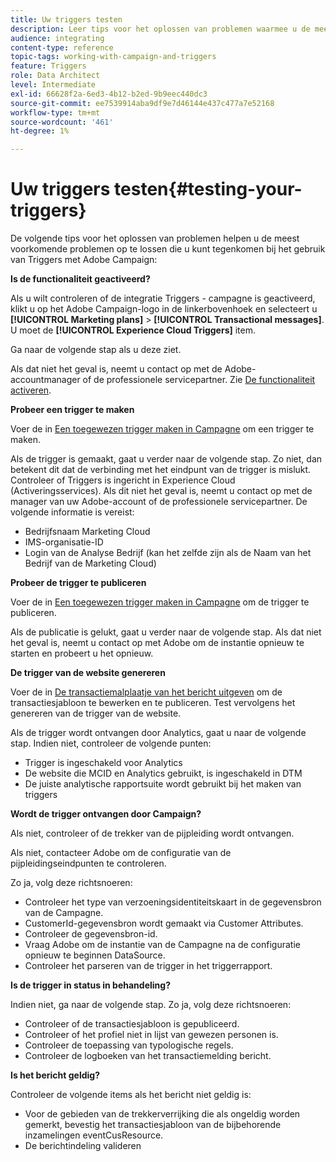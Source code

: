 ```yaml
---
title: Uw triggers testen
description: Leer tips voor het oplossen van problemen waarmee u de meest voorkomende problemen kunt oplossen die u tegenkomt bij het gebruik van Triggers met Adobe Campaign.
audience: integrating
content-type: reference
topic-tags: working-with-campaign-and-triggers
feature: Triggers
role: Data Architect
level: Intermediate
exl-id: 66628f2a-6ed3-4b12-b2ed-9b9eec440dc3
source-git-commit: ee7539914aba9df9e7d46144e437c477a7e52168
workflow-type: tm+mt
source-wordcount: '461'
ht-degree: 1%

---
```


# Uw triggers testen{#testing-your-triggers}

De volgende tips voor het oplossen van problemen helpen u de meest voorkomende problemen op te lossen die u kunt tegenkomen bij het gebruik van Triggers met Adobe Campaign:

**Is de functionaliteit geactiveerd?**

Als u wilt controleren of de integratie Triggers - campagne is geactiveerd, klikt u op het Adobe Campaign-logo in de linkerbovenhoek en selecteert u **[!UICONTROL Marketing plans]** > **[!UICONTROL Transactional messages]**. U moet de **[!UICONTROL Experience Cloud Triggers]** item.

Ga naar de volgende stap als u deze ziet.

Als dat niet het geval is, neemt u contact op met de Adobe-accountmanager of de professionele servicepartner. Zie [De functionaliteit activeren](../../integrating/using/configuring-triggers-in-experience-cloud.md#activating-the-functionality).

**Probeer een trigger te maken**

Voer de in [Een toegewezen trigger maken in Campagne](../../integrating/using/using-triggers-in-campaign.md#creating-a-mapped-trigger-in-campaign) om een trigger te maken.

Als de trigger is gemaakt, gaat u verder naar de volgende stap. Zo niet, dan betekent dit dat de verbinding met het eindpunt van de trigger is mislukt. Controleer of Triggers is ingericht in Experience Cloud (Activeringsservices). Als dit niet het geval is, neemt u contact op met de manager van uw Adobe-account of de professionele servicepartner. De volgende informatie is vereist:

* Bedrijfsnaam Marketing Cloud
* IMS-organisatie-ID
* Login van de Analyse Bedrijf (kan het zelfde zijn als de Naam van het Bedrijf van de Marketing Cloud)

**Probeer de trigger te publiceren**

Voer de in [Een toegewezen trigger maken in Campagne](../../integrating/using/using-triggers-in-campaign.md#creating-a-mapped-trigger-in-campaign) om de trigger te publiceren.

Als de publicatie is gelukt, gaat u verder naar de volgende stap. Als dat niet het geval is, neemt u contact op met Adobe om de instantie opnieuw te starten en probeert u het opnieuw.

**De trigger van de website genereren**

Voer de in [De transactiemalplaatje van het bericht uitgeven](../../integrating/using/using-triggers-in-campaign.md#editing-the-transactional-message-template) om de transactiesjabloon te bewerken en te publiceren. Test vervolgens het genereren van de trigger van de website.

Als de trigger wordt ontvangen door Analytics, gaat u naar de volgende stap. Indien niet, controleer de volgende punten:

* Trigger is ingeschakeld voor Analytics
* De website die MCID en Analytics gebruikt, is ingeschakeld in DTM
* De juiste analytische rapportsuite wordt gebruikt bij het maken van triggers

**Wordt de trigger ontvangen door Campaign?**

Als niet, controleer of de trekker van de pijpleiding wordt ontvangen.

Als niet, contacteer Adobe om de configuratie van de pijpleidingseindpunten te controleren.

Zo ja, volg deze richtsnoeren:

* Controleer het type van verzoeningsidentiteitskaart in de gegevensbron van de Campagne.
* CustomerId-gegevensbron wordt gemaakt via Customer Attributes.
* Controleer de gegevensbron-id.
* Vraag Adobe om de instantie van de Campagne na de configuratie opnieuw te beginnen DataSource.
* Controleer het parseren van de trigger in het triggerrapport.

**Is de trigger in status in behandeling?**

Indien niet, ga naar de volgende stap. Zo ja, volg deze richtsnoeren:

* Controleer of de transactiesjabloon is gepubliceerd.
* Controleer of het profiel niet in lijst van gewezen personen is.
* Controleer de toepassing van typologische regels.
* Controleer de logboeken van het transactiemelding bericht.

**Is het bericht geldig?**

Controleer de volgende items als het bericht niet geldig is:

* Voor de gebieden van de trekkerverrijking die als ongeldig worden gemerkt, bevestig het transactiesjabloon van de bijbehorende inzamelingen eventCusResource.
* De berichtindeling valideren
